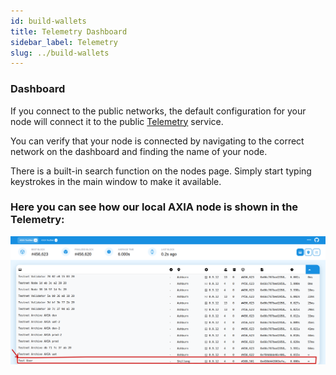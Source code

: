 ```yaml
---
id: build-wallets
title: Telemetry Dashboard
sidebar_label: Telemetry
slug: ../build-wallets
---
```


### Dashboard
If you connect to the public networks, the default configuration for your node will connect it to the public [Telemetry](https://telemetry.test.axiacoin.network) service.

You can verify that your node is connected by navigating to the correct network on the dashboard and finding the name of your node.

There is a built-in search function on the nodes page. Simply start typing keystrokes in the main window to make it available.

### Here you can see how our local AXIA node is shown in the Telemetry:

![test node](../assets/telemetry/telemetry.png)
